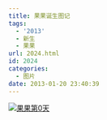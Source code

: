 ```yaml
---
title: 果果诞生图记
tags:
  - '2013'
  - 新生
  - 果果
url: 2024.html
id: 2024
categories:
  - 图片
date: 2013-01-20 23:40:39
---
```


[![](http://photo.guolaijie.com/rooufer/uploads/2013/01/果果第0天.jpg "果果第0天")](http://photo.guolaijie.com/rooufer/uploads/2013/01/果果第0天.jpg)